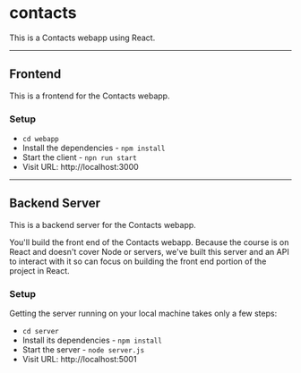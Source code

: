 # contacts 

This is a Contacts webapp using React.

---

## Frontend

This is a frontend for the Contacts webapp.

### Setup

- `cd webapp`
- Install the dependencies - `npm install`
- Start the client - `npn run start`
- Visit URL: http://localhost:3000

---

## Backend Server

This is a backend server for the Contacts webapp.

You'll build the front end of the Contacts webapp. Because the course is on React and doesn't cover Node or servers, we've built this server and an API to interact with it so can focus on building the front end portion of the project in React.

### Setup

Getting the server running on your local machine takes only a few steps:

- `cd server`
- Install its dependencies - `npm install`
- Start the server - `node server.js`
- Visit URL: http://localhost:5001